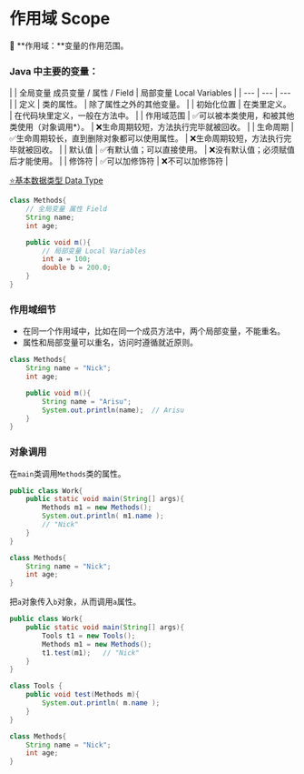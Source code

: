 # 作用域 Scope

<aside>
📌 **作用域：**变量的作用范围。

</aside>

### **Java 中主要的变量：**

|  | 全局变量
成员变量 / 属性 / Field | 局部变量 
Local Variables |
| --- | --- | --- |
| 定义 | 类的属性。 | 除了属性之外的其他变量。 |
| 初始化位置 | 在类里定义。 | 在代码块里定义，一般在方法中。 |
| 作用域范围 | ✅可以被本类使用，和被其他类使用（对象调用*）。 | ❌生命周期较短，方法执行完毕就被回收。 |
| 生命周期 | ✅生命周期较长，直到删除对象都可以使用属性。 | ❌生命周期较短，方法执行完毕就被回收。 |
| 默认值 | ✅有默认值；可以直接使用。 | ❌没有默认值；必须赋值后才能使用。 |
| 修饰符 | ✅可以加修饰符 | ❌不可以加修饰符 |

[⭐基本数据类型 Data Type](https://www.notion.so/Data-Type-7decffbb79da4fde9b84dcf864ffcc0a?pvs=21) 

```java
class Methods{ 
	// 全局变量 属性 Field 
	String name; 
	int age;

	public void m(){
		// 局部变量 Local Variables
		int a = 100;
		double b = 200.0;
	}
}
```

### 作用域细节

- 在同一个作用域中，比如在同一个成员方法中，两个局部变量，不能重名。
- 属性和局部变量可以重名，访问时遵循就近原则。

```java
class Methods{ 
	String name = "Nick"; 
	int age;

	public void m(){
		String name = "Arisu";
		System.out.println(name);  // Arisu
	}
}
```

### 对象调用

在`main`类调用`Methods`类的属性。

```java
public class Work{
	public static void main(String[] args){
		Methods m1 = new Methods();
		System.out.println( m1.name );   
		// "Nick"
	}
}

class Methods{ 
	String name = "Nick"; 
	int age;
}
```

把`a`对象传入`b`对象，从而调用`a`属性。

```java
public class Work{
	public static void main(String[] args){
		Tools t1 = new Tools();
		Methods m1 = new Methods();
		t1.test(m1);   // "Nick"
	}
}

class Tools {
	public void test(Methods m){
		System.out.println( m.name ); 
	}
}

class Methods{ 
	String name = "Nick"; 
	int age;
}
```